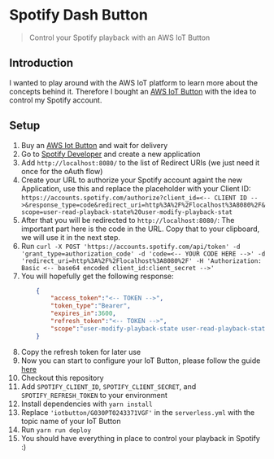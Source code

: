 # Spotify Dash Button
> Control your Spotify playback with an AWS IoT Button

## Introduction

I wanted to play around with the AWS IoT platform to learn more about the concepts behind it. Therefore I bought an [AWS IoT Button] with the idea to control my Spotify account.

## Setup

1. Buy an [AWS Iot Button] and wait for delivery
2. Go to [Spotify Developer] and create a new application
3. Add `http://localhost:8080/` to the list of Redirect URIs (we just need it once for the oAuth flow)
4. Create your URL to authorize your Spotify account againt the new Application, use this and replace the placeholder with your Client ID:
    `https://accounts.spotify.com/authorize?client_id=<-- CLIENT ID -->&response_type=code&redirect_uri=http%3A%2F%2Flocalhost%3A8080%2F&scope=user-read-playback-state%20user-modify-playback-stat`
5. After that you will be redirected to `http://localhost:8080/`: The important part here is the code in the URL. Copy that to your clipboard, we will use it in the next step.
6. Run `curl -X POST 'https://accounts.spotify.com/api/token' -d 'grant_type=authorization_code' -d 'code=<-- YOUR CODE HERE -->' -d 'redirect_uri=http%3A%2F%2Flocalhost%3A8080%2F' -H 'Authorization: Basic <-- base64 encoded client_id:client_secret -->'`
7. You will hopefully get the following response:
    ```json
        {
            "access_token":"<-- TOKEN -->",
            "token_type":"Bearer",
            "expires_in":3600,
            "refresh_token":"<-- TOKEN -->",
            "scope":"user-modify-playback-state user-read-playback-state"
        }
    ```
8. Copy the refresh token for later use
9. Now you can start to configure your IoT Button, please follow the guide [here](https://aws.amazon.com/iotbutton/getting-started/?nc1=h_ls)
10. Checkout this repository
11. Add `SPOTIFY_CLIENT_ID`, `SPOTIFY_CLIENT_SECRET`, and `SPOTIFY_REFRESH_TOKEN` to your environment
12. Install dependencies with `yarn install`
13. Replace `'iotbutton/G030PT0243371VGF'` in the `serverless.yml` with the topic name of your IoT Button
14. Run `yarn run deploy`
15. You should have everything in place to control your playback in Spotify :)

[AWS IoT Button]: https://aws.amazon.com/de/iotbutton/
[Spotify Developer]: https://developer.spotify.com/my-applications